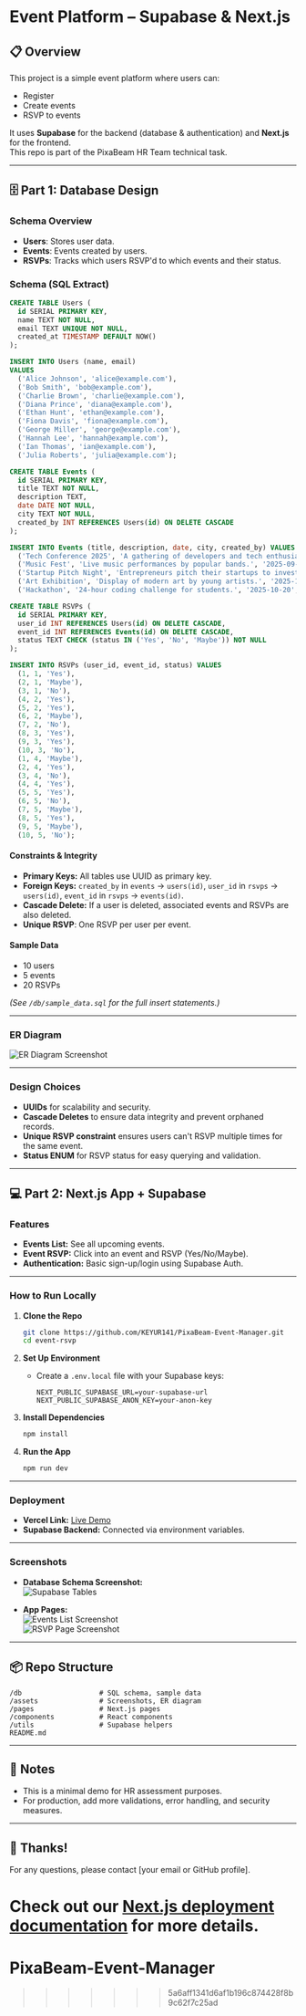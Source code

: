 # Event Platform – Supabase & Next.js

## 📋 Overview

This project is a simple event platform where users can:
- Register
- Create events
- RSVP to events

It uses **Supabase** for the backend (database & authentication) and **Next.js** for the frontend.  
This repo is part of the PixaBeam HR Team technical task.

---

## 🗄️ Part 1: Database Design

### **Schema Overview**

- **Users**: Stores user data.
- **Events**: Events created by users.
- **RSVPs**: Tracks which users RSVP'd to which events and their status.

### **Schema (SQL Extract)**

```sql
CREATE TABLE Users (
  id SERIAL PRIMARY KEY,
  name TEXT NOT NULL,
  email TEXT UNIQUE NOT NULL,
  created_at TIMESTAMP DEFAULT NOW()
);

INSERT INTO Users (name, email)
VALUES
  ('Alice Johnson', 'alice@example.com'),
  ('Bob Smith', 'bob@example.com'),
  ('Charlie Brown', 'charlie@example.com'),
  ('Diana Prince', 'diana@example.com'),
  ('Ethan Hunt', 'ethan@example.com'),
  ('Fiona Davis', 'fiona@example.com'),
  ('George Miller', 'george@example.com'),
  ('Hannah Lee', 'hannah@example.com'),
  ('Ian Thomas', 'ian@example.com'),
  ('Julia Roberts', 'julia@example.com');

CREATE TABLE Events (
  id SERIAL PRIMARY KEY,
  title TEXT NOT NULL,
  description TEXT,
  date DATE NOT NULL,
  city TEXT NOT NULL,
  created_by INT REFERENCES Users(id) ON DELETE CASCADE
);

INSERT INTO Events (title, description, date, city, created_by) VALUES
  ('Tech Conference 2025', 'A gathering of developers and tech enthusiasts.', '2025-09-15', 'Bangalore', 1),
  ('Music Fest', 'Live music performances by popular bands.', '2025-09-20', 'Mumbai', 2),
  ('Startup Pitch Night', 'Entrepreneurs pitch their startups to investors.', '2025-10-05', 'Delhi', 3),
  ('Art Exhibition', 'Display of modern art by young artists.', '2025-10-12', 'Pune', 4),
  ('Hackathon', '24-hour coding challenge for students.', '2025-10-20', 'Hyderabad', 5);

CREATE TABLE RSVPs (
  id SERIAL PRIMARY KEY,
  user_id INT REFERENCES Users(id) ON DELETE CASCADE,
  event_id INT REFERENCES Events(id) ON DELETE CASCADE,
  status TEXT CHECK (status IN ('Yes', 'No', 'Maybe')) NOT NULL
);

INSERT INTO RSVPs (user_id, event_id, status) VALUES
  (1, 1, 'Yes'),
  (2, 1, 'Maybe'),
  (3, 1, 'No'),
  (4, 2, 'Yes'),
  (5, 2, 'Yes'),
  (6, 2, 'Maybe'),
  (7, 2, 'No'),
  (8, 3, 'Yes'),
  (9, 3, 'Yes'),
  (10, 3, 'No'),
  (1, 4, 'Maybe'),
  (2, 4, 'Yes'),
  (3, 4, 'No'),
  (4, 4, 'Yes'),
  (5, 5, 'Yes'),
  (6, 5, 'No'),
  (7, 5, 'Maybe'),
  (8, 5, 'Yes'),
  (9, 5, 'Maybe'),
  (10, 5, 'No');
```

#### **Constraints & Integrity**

- **Primary Keys:** All tables use UUID as primary key.
- **Foreign Keys:** `created_by` in `events` → `users(id)`, `user_id` in `rsvps` → `users(id)`, `event_id` in `rsvps` → `events(id)`.
- **Cascade Delete:** If a user is deleted, associated events and RSVPs are also deleted.
- **Unique RSVP**: One RSVP per user per event.

#### **Sample Data**

- 10 users
- 5 events
- 20 RSVPs

*(See `/db/sample_data.sql` for the full insert statements.)*

---

### **ER Diagram**

![ER Diagram Screenshot](./assets/er-diagram.png)

---

### **Design Choices**

- **UUIDs** for scalability and security.
- **Cascade Deletes** to ensure data integrity and prevent orphaned records.
- **Unique RSVP constraint** ensures users can't RSVP multiple times for the same event.
- **Status ENUM** for RSVP status for easy querying and validation.

---

## 💻 Part 2: Next.js App + Supabase

### **Features**

- **Events List:** See all upcoming events.
- **Event RSVP:** Click into an event and RSVP (Yes/No/Maybe).
- **Authentication:** Basic sign-up/login using Supabase Auth.

---

### **How to Run Locally**

1. **Clone the Repo**
    ```bash
    git clone https://github.com/KEYUR141/PixaBeam-Event-Manager.git
    cd event-rsvp
    ```

2. **Set Up Environment**
    - Create a `.env.local` file with your Supabase keys:
      ```
      NEXT_PUBLIC_SUPABASE_URL=your-supabase-url
      NEXT_PUBLIC_SUPABASE_ANON_KEY=your-anon-key
      ```

3. **Install Dependencies**
    ```bash
    npm install
    ```

4. **Run the App**
    ```bash
    npm run dev
    ```

---

### **Deployment**

- **Vercel Link:** [Live Demo](https://[your-vercel-link])
- **Supabase Backend:** Connected via environment variables.

---

### **Screenshots**

- **Database Schema Screenshot:**  
  ![Supabase Tables](./assets/supabase-tables.png)

- **App Pages:**  
  ![Events List Screenshot](./assets/events-list.png)  
  ![RSVP Page Screenshot](./assets/rsvp-page.png)

---

## 📦 Repo Structure

```
/db                   # SQL schema, sample data
/assets               # Screenshots, ER diagram
/pages                # Next.js pages
/components           # React components
/utils                # Supabase helpers
README.md
```

---

## 📝 Notes

- This is a minimal demo for HR assessment purposes.
- For production, add more validations, error handling, and security measures.

---

## 🙌 Thanks!
For any questions, please contact [your email or GitHub profile].

Check out our [Next.js deployment documentation](https://nextjs.org/docs/app/building-your-application/deploying) for more details.
=======
# PixaBeam-Event-Manager
>>>>>>> 5a6aff1341d6af1b196c874428f8b9c62f7c25ad
